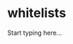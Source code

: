 # whitelists

<include from="Snippets-PortalAPI.md" element-id="snippet-header" />

Start typing here...